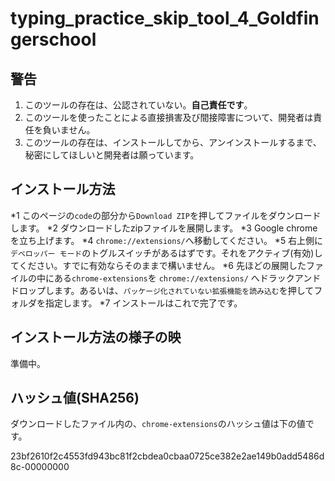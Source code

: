 # typing_practice_skip_tool_4_Goldfingerschool

## 警告

1. このツールの存在は、公認されていない。**自己責任です**。
2. このツールを使ったことによる直接損害及び間接障害について、開発者は責任を負いません。
3. このツールの存在は、インストールしてから、アンインストールするまで、秘密にしてほしいと開発者は願っています。

## インストール方法

*1 このページの`code`の部分から`Download ZIP`を押してファイルをダウンロードします。
*2 ダウンロードしたzipファイルを展開します。
*3 Google chromeを立ち上げます。
*4 `chrome://extensions/`へ移動してください。
*5 右上側に`デベロッパー モード`のトグルスイッチがあるはずです。それをアクティブ(有効)してください。すでに有効ならそのままで構いません。
*6 先ほどの展開したファイルの中にある`chrome-extensions`を `chrome://extensions/` へドラックアンドドロップします。あるいは、`パッケージ化されていない拡張機能を読み込む`を押してフォルダを指定します。
*7 インストールはこれで完了です。

## インストール方法の様子の映

準備中。

## ハッシュ値(SHA256)

ダウンロードしたファイル内の、`chrome-extensions`のハッシュ値は下の値です。

  23bf2610f2c4553fd943bc81f2cbdea0cbaa0725ce382e2ae149b0add5486d8c-00000000
